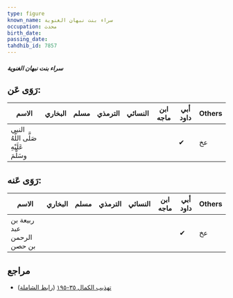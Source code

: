 ```yaml
---
type: figure
known_name: سراء بنت نبهان الغنوية
occupation: محدث
birth_date:
passing_date:
tahdhib_id: 7857
---
```

##### سراء بنت نبهان الغنوية

## رَوَى عَن:
| الاسم                                  | البخاري | مسلم | الترمذي | النسائي | ابن ماجه | أبي داود | Others |
| -------------------------------------- | ------- | ---- | ------- | ------- | -------- | -------- | ------ |
| النبي صَلَّى اللَّهُ عَلَيْهِ وسَلَّمَ |         |      |         |         |          | ✔        | عخ     |
## رَوَى عَنه:
| الاسم                      | البخاري | مسلم | الترمذي | النسائي | ابن ماجه | أبي داود | Others |
| -------------------------- | ------- | ---- | ------- | ------- | -------- | -------- | ------ |
| ربيعة بن عبد الرحمن بن حصن |         |      |         |         |          | ✔        | عخ     |
## مراجع
- [تهذيب الكمال ٣٥-١٩٥](obsidian://open?vault=Tahdhib-al-Kamal&file=Figures/٧٨٥٧-سراء%20بنت%20نبهان%20الغنوية) ([رابط الشاملة](https://shamela.ws/book/3722/18794))